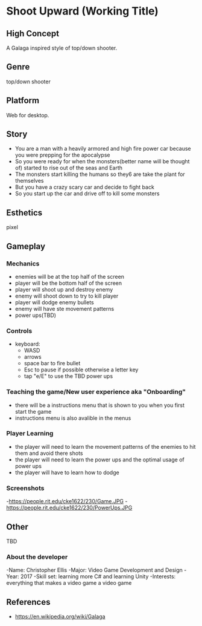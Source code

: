 # Shoot Upward (Working Title)

## High Concept
A Galaga inspired style of top/down shooter.

## Genre
top/down shooter

## Platform
Web for desktop.

## Story
- You are a man with a heavily armored and high fire power car because you were prepping for the apocalypse
- So you were ready for when the monsters(better name will be thought of) started to rise out of the seas and Earth
- The monsters start killing the humans so they6 are take the plant for themselves
- But you have a crazy scary car and decide to fight back
- So you start up the car and drive off to kill some monsters

## Esthetics
pixel

## Gameplay
### Mechanics
- enemies will be at the top half of the screen
- player will be the bottom half of the screen
- player will shoot up and destroy enemy
- enemy will shoot down to try to kill player
- player will dodge enemy bullets
- enemy will have ste movement patterns
- power ups(TBD)


### Controls
- keyboard:
  - WASD
  - arrows
  - space bar to fire bullet
  - Esc to pause if possible otherwise a letter key
  - tap "e/E" to use the TBD power ups
  
### Teaching the game/New user experience aka "Onboarding"
- there will be a instructions menu that is shown to you when you first start the game
- instructions menu is also avalible in the menus
 
### Player Learning
- the player will need to learn the movement patterns of the enemies to hit them and avoid there shots
- the player will need to learn the power ups and the optimal usage of power ups
- the player will have to learn how to dodge

### Screenshots
-https://people.rit.edu/cke1622/230/Game.JPG
-https://people.rit.edu/cke1622/230/PowerUps.JPG

## Other
TBD

### About the developer
-Name: Christopher Ellis
-Major: Video Game Development and Design
-Year: 2017
-Skill set: learning more C# and learning Unity
-Interests: everything that makes a video game a video game

## References
- https://en.wikipedia.org/wiki/Galaga

